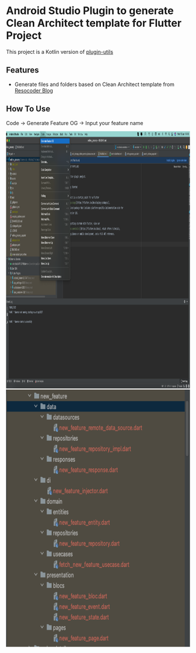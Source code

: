 # Android Studio Plugin to generate Clean Architect template for Flutter Project

This project is a Kotlin version of [plugin-utils](https://github.com/nguyencse/plugin-utils)

## Features

- Generate files and folders based on Clean Architect template from [Resocoder Blog](https://resocoder.com/2019/08/27/flutter-tdd-clean-architecture-course-1-explanation-project-structure/)

## How To Use
Code -> Generate Feature OG -> Input your feature name

<img src="screenshot/1.png" width="879" height="704">    
<img src="screenshot/2.png" width="879" height="704">
